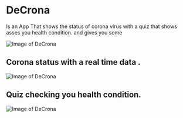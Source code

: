 # DeCrona
Is an App That shows the status of corona virus with a quiz that shows asses you health condition.
and gives you some 


![Image of DeCrona](https://i.imgur.com/q19U2u3.png)


## Corona status with a real time data .

![Image of DeCrona](https://i.imgur.com/A6mFZoM.png)


## Quiz checking you health condition.


![Image of DeCrona](https://i.imgur.com/l79B3GX.png)






